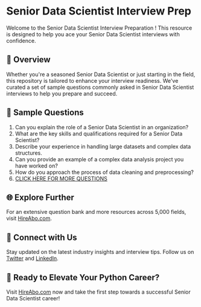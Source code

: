 # Senior Data Scientist Interview Prep

Welcome to the Senior Data Scientist Interview Preparation ! This resource is designed to help you ace your Senior Data Scientist interviews with confidence.

## 🚀 Overview

Whether you're a seasoned Senior Data Scientist or just starting in the field, this repository is tailored to enhance your interview readiness. We've curated a set of sample questions commonly asked in Senior Data Scientist interviews to help you prepare and succeed.

## 📝 Sample Questions

1. Can you explain the role of a Senior Data Scientist in an organization?
2. What are the key skills and qualifications required for a Senior Data Scientist?
3. Describe your experience in handling large datasets and complex data structures.
4. Can you provide an example of a complex data analysis project you have worked on?
5. How do you approach the process of data cleaning and preprocessing?
6. [CLICK HERE FOR MORE QUESTIONS](https://hireabo.com/job/0_3_1/Senior%20Data%20Scientist)

## 🌐 Explore Further

For an extensive question bank and more resources across 5,000 fields, visit [HireAbo.com](https://www.hireabo.com).

## 📱 Connect with Us

Stay updated on the latest industry insights and interview tips. Follow us on [Twitter](https://twitter.com/hireabo) and [LinkedIn](https://www.linkedin.com/in/hire-abo-3609972a8/).

## 🚀 Ready to Elevate Your Python Career?

Visit [HireAbo.com](https://www.hireabo.com) now and take the first step towards a successful Senior Data Scientist career!